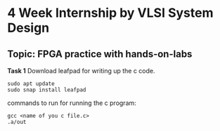 # 4 Week Internship by VLSI System Design
## Topic: FPGA practice with hands-on-labs
**Task 1**
Download leafpad for writing up the c code.
```
sudo apt update
sudo snap install leafpad
```


commands to run for running the c program:

```
gcc <name of you c file.c>
.a/out
```
